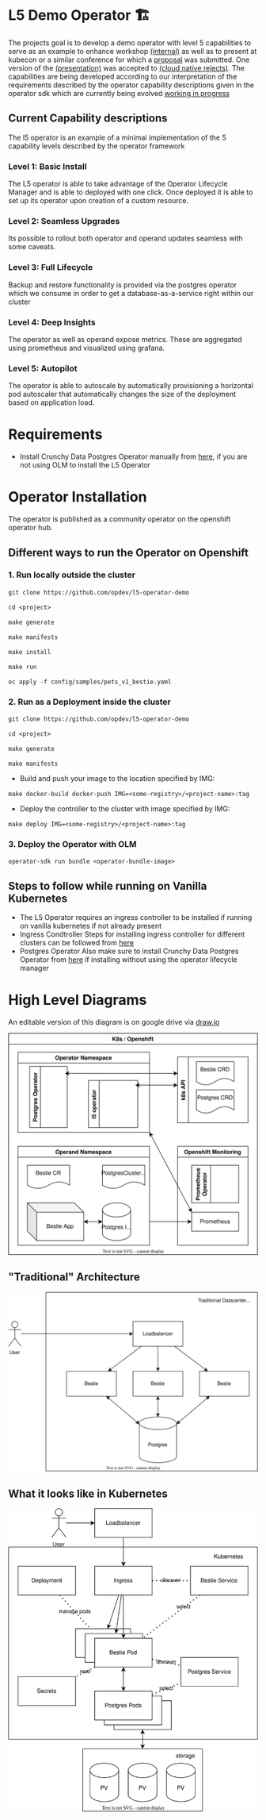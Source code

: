 # L5 Demo Operator 🏗️

The projects goal is to develop a demo operator with level 5 capabilities to serve as an example to enhance workshop [(internal)](https://drive.google.com/drive/u/0/folders/1l6FY1QdBq1IsmwM6Ib44A8h12OSKGJbe) as well as to present at kubecon or a similar conference for which a [proposal](https://drive.google.com/file/d/1GjJgBcJmywP3L64m1h4vZ68UIu-XJxMZ/view?usp=sharing) was submitted. One version of the [(presentation)](https://opdev.github.io/l5-operator-demo/) was accepted to [(cloud native rejects)](https://cfp.cloud-native.rejekts.io/cloud-native-rejekts-eu-valencia-2022/talk/review/LESBCQ3MJQFEE3JWMRCJKKL9XT7YMDHP). The capabilities are being developed according to our interpretation of the requirements described by the operator capability descriptions given in the operator sdk which are currently being evolved [working in progress](https://docs.google.com/document/d/1gNa2NQzlsHDdNHBYPczCytkuokEzBCFKjlxM12X5cdk/edit?usp=sharing)

## Current Capability descriptions
The l5 operator is an example of a minimal implementation of the 5 capability levels described by the operator framework

### Level 1: Basic Install
The L5 operator is able to take advantage of the Operator Lifecycle Manager and is able to deployed with one click. Once deployed it is able to set up its operator upon creation of a custom resource.

### Level 2: Seamless Upgrades
Its possible to rollout both operator and operand updates seamless with some caveats.

### Level 3: Full Lifecycle
Backup and restore functionality is provided via the postgres operator which we consume in order to get a database-as-a-service right within our cluster

### Level 4: Deep Insights
The operator as well as operand expose metrics. These are aggregated using prometheus and visualized using grafana.

### Level 5: Autopilot
The operator is able to autoscale by automatically provisioning a horizontal pod autoscaler that automatically changes the size of the deployment based on application load.


# Requirements

- Install Crunchy Data Postgres Operator manually from [here](https://access.crunchydata.com/documentation/postgres-operator/v5/quickstart/), if you are not using OLM to install the L5 Operator

# Operator Installation
The operator is published as a community operator on the openshift operator hub.

## Different ways to run the Operator on Openshift

### 1. Run locally outside the cluster

```
git clone https://github.com/opdev/l5-operator-demo
 ```

``` 
cd <project>
 ```

``` 
make generate
 ```

``` 
make manifests
 ```

``` 
make install
 ```

``` 
make run
 ```

``` 
oc apply -f config/samples/pets_v1_bestie.yaml
 ```

### 2. Run as a Deployment inside the cluster

``` 
git clone https://github.com/opdev/l5-operator-demo
 ```

``` 
cd <project>
 ```

``` 
make generate
 ```

``` 
make manifests
 ```

- Build and push your image to the location specified by IMG:

``` 
make docker-build docker-push IMG=<some-registry>/<project-name>:tag 
```

- Deploy the controller to the cluster with image specified by IMG:

``` 
make deploy IMG=<some-registry>/<project-name>:tag
 ```

### 3. Deploy the Operator with OLM

```
operator-sdk run bundle <operator-bundle-image>
```

## Steps to follow while running on Vanilla Kubernetes

- The L5 Operator requires an ingress controller to be installed if running on vanilla kubernetes if not already present
- Ingress Condtroller
    Steps for installing ingress controller for different clusters can be followed from [here](https://kubernetes.github.io/ingress-nginx/deploy/)
- Postgres Operator
    Also make sure to install Crunchy Data Postgres Operator from [here](https://access.crunchydata.com/documentation/postgres-operator/v5/quickstart/) if installing without using the operator lifecycle manager

# High Level Diagrams

An editable version of this diagram is on google drive via [draw.io](https://drive.google.com/file/d/1zwZDZyp_OqdqhPicXgfqIDRPZB4IYjwO/view?usp=sharing)

![Deployment Diagram](docs/hld.svg)

## "Traditional" Architecture

![Traditional Deployment](docs/bestie.drawio.svg)

## What it looks like in Kubernetes

![Deployment Diagram](docs/bestie_k8s.drawio.svg)
